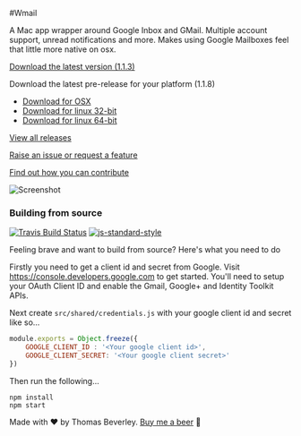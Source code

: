 #Wmail

A Mac app wrapper around Google Inbox and GMail. Multiple account support, unread notifications and more. Makes using Google Mailboxes feel that little more native on osx.

[Download the latest version (1.1.3)](https://github.com/Thomas101/wmail/releases/download/v1.1.3/WMail_1_1_3.zip)

Download the latest pre-release for your platform (1.1.8) 

* [Download for OSX](https://github.com/Thomas101/wmail/releases/download/v1.1.8/WMail_1_1_8_osx_prerelease.zip)
* [Download for linux 32-bit](https://github.com/Thomas101/wmail/releases/download/v1.1.8/WMail_1_1_8_linux32_prerelease.zip)
* [Download for linux 64-bit](https://github.com/Thomas101/wmail/releases/download/v1.1.8/WMail_1_1_8_linux64_prerelease.zip.zip)

[View all releases](https://github.com/Thomas101/wmail/releases)

[Raise an issue or request a feature](https://github.com/Thomas101/wmail/issues)

[Find out how you can contribute](https://github.com/Thomas101/wmail/wiki/Contributing)

![Screenshot](https://raw.githubusercontent.com/Thomas101/wmail/master/github_images/screenshot1.png "Screenshot")


### Building from source

[![Travis Build Status](https://img.shields.io/travis/Thomas101/wmail.svg)](http://travis-ci.org/Thomas101/wmail)
[![js-standard-style](https://img.shields.io/badge/code%20style-standard-brightgreen.svg)](http://standardjs.com/)

Feeling brave and want to build from source? Here's what you need to do

Firstly you need to get a client id and secret from Google. Visit https://console.developers.google.com to get started. You'll need to setup your OAuth Client ID and enable the Gmail, Google+ and Identity Toolkit APIs.

Next create `src/shared/credentials.js` with your google client id and secret like so...

```js
module.exports = Object.freeze({
	GOOGLE_CLIENT_ID : '<Your google client id>',
	GOOGLE_CLIENT_SECRET: '<Your google client secret>'
})
```

Then run the following...

```
npm install
npm start
```



Made with ♥ by Thomas Beverley. [Buy me a beer](https://www.paypal.me/ThomasBeverley) &#127866;
